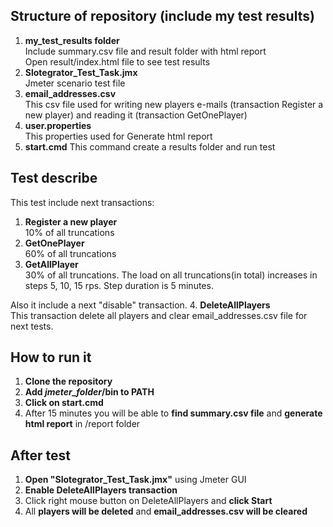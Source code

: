 ## Structure of repository (include my test results)  
1. **my_test_results folder**  
Include summary.csv file and result folder with html report  
Open result/index.html file to see test results 
2. **Slotegrator_Test_Task.jmx**  
Jmeter scenario test file  
3. **email_addresses.csv**  
This csv file used for writing new players e-mails (transaction Register a new player) and reading it (transaction GetOnePlayer)  
4. **user.properties**  
This properties used for Generate html report  
5. **start.cmd**
This command create a results folder and run test
  
## Test describe  
This test include next transactions:  
1. **Register a new player**  
10% of all truncations  
2. **GetOnePlayer**  
60% of all truncations  
3. **GetAllPlayer**  
30% of all truncations. 
The load on all truncations(in total) increases in steps 5, 10, 15 rps. Step duration is 5 minutes.  

Also it include a next "disable" transaction. 
4. **DeleteAllPlayers**  
This transaction delete all players and clear email_addresses.csv file for next tests.  
  
## How to run it  
1. **Clone the repository**  
2. **Add *jmeter_folder*/bin to PATH**
3. **Click on start.cmd**
4. After 15 minutes you will be able to **find summary.csv file** and **generate html report** in /report folder
  
## After test  
1. **Open "Slotegrator_Test_Task.jmx"** using Jmeter GUI
1. **Enable DeleteAllPlayers transaction**  
2. Click right mouse button on DeleteAllPlayers and **click Start**  
3. All **players will be deleted** and **email_addresses.csv will be cleared**  
